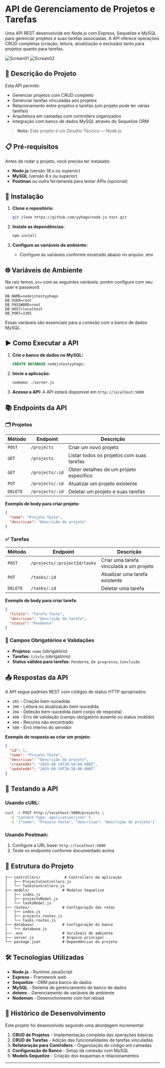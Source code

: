 # API de Gerenciamento de Projetos e Tarefas

Uma API REST desenvolvida em Node.js com Express, Sequelize e MySQL para gerenciar projetos e suas tarefas associadas. A API oferece operações CRUD completas (criação, leitura, atualização e exclusão) tanto para projetos quanto para tarefas.

![Screan01](./assets/imagePostman.png)
![Screan02](./assets/imageMySQL.png)

## 🚀 Descrição do Projeto

Esta API permite:
- Gerenciar projetos com CRUD completo
- Gerenciar tarefas vinculadas aos projetos
- Relacionamento entre projetos e tarefas (um projeto pode ter várias tarefas)
- Arquitetura em camadas com controllers organizados
- Integração com banco de dados MySQL através do Sequelize ORM

> **Nota:** Este projeto é um Desafio Técnico — Node.js

## 📋 Pré-requisitos

Antes de rodar o projeto, você precisa ter instalado:

- **Node.js** (versão 18.x ou superior)
- **MySQL** (versão 8.x ou superior)
- **Postman** ou outra ferramenta para testar APIs (opcional)

## 🔧 Instalação

1. **Clone o repositório:**
   ```bash
   git clone https://github.com/yyhago/node-js-test.git
   ```

2. **Instale as dependências:**
   ```bash
   npm install
   ```

3. **Configure as variáveis de ambiente:**
   - Configure as variáveis conforme mostrado abaixo no arquivo .env

## 🌐 Variáveis de Ambiente

Na raiz temos`.env` com as seguintes variáveis, porém configure com seu user e password:

```env
DB_NAME=nodejstestyyhago
DB_USER=root
DB_PASSWORD=root
DB_HOST=localhost
DB_PORT=3305
```

Essas variáveis são essenciais para a conexão com o banco de dados MySQL.

## ▶️ Como Executar a API

1. **Crie o banco de dados no MySQL:**
   ```sql
   CREATE DATABASE nodejstestyyhago;
   ```

2. **Inicie a aplicação:**
   ```bash
   nodemon ./server.js
   ```

3. **Acesse a API:**
   A API estará disponível em `http://localhost:5000`

## 📚 Endpoints da API

### 🗂️ **Projetos**

| Método | Endpoint | Descrição |
|--------|----------|-----------|
| `POST` | `/projects` | Criar um novo projeto |
| `GET` | `/projects` | Listar todos os projetos com suas tarefas |
| `GET` | `/projects/:id` | Obter detalhes de um projeto específico |
| `PUT` | `/projects/:id` | Atualizar um projeto existente |
| `DELETE` | `/projects/:id` | Deletar um projeto e suas tarefas |

**Exemplo de body para criar projeto:**
```json
{
  "nome": "Projeto Teste",
  "descricao": "Descrição do projeto"
}
```

### ✅ **Tarefas**

| Método | Endpoint | Descrição |
|--------|----------|-----------|
| `POST` | `/projects/:projectId/tasks` | Criar uma tarefa vinculada a um projeto |
| `PUT` | `/tasks/:id` | Atualizar uma tarefa existente |
| `DELETE` | `/tasks/:id` | Deletar uma tarefa |

**Exemplo de body para criar tarefa:**
```json
{
  "titulo": "Tarefa Teste",
  "descricao": "Descrição da tarefa",
  "status": "Pendente"
}
```

### 📝 **Campos Obrigatórios e Validações**

- **Projetos:** `nome` (obrigatório)
- **Tarefas:** `titulo` (obrigatório)
- **Status válidos para tarefas:** `Pendente`, `Em progresso`, `Concluida`

## 📤 Respostas da API

A API segue padrões REST com códigos de status HTTP apropriados:

- `201` - Criação bem-sucedida
- `200` - Leitura ou atualização bem-sucedida
- `204` - Deleção bem-sucedida (sem corpo de resposta)
- `400` - Erro de validação (campo obrigatório ausente ou status inválido)
- `404` - Recurso não encontrado
- `500` - Erro interno do servidor

**Exemplo de resposta ao criar um projeto:**
```json
{
  "id": 1,
  "nome": "Projeto Teste",
  "descricao": "Descrição do projeto",
  "createdAt": "2025-08-19T20:58:00.000Z",
  "updatedAt": "2025-08-19T20:58:00.000Z"
}
```

## 🧪 Testando a API

### Usando cURL:
```bash
curl -X POST http://localhost:5000/projects \
  -H "Content-Type: application/json" \
  -d '{"nome": "Projeto Teste", "descricao": "Descrição do projeto"}'
```

### Usando Postman:
1. Configure a URL base: `http://localhost:5000`
2. Teste os endpoints conforme documentado acima

## 📁 Estrutura do Projeto

```
├── controllers/           # Controllers da aplicação
│   ├── ProjectsControllers.js
│   └── TasksControllers.js
├── models/               # Modelos Sequelize
│   ├── index.js
│   ├── projectsModel.js
│   └── tasksModel.js
├── routes/               # Configuração das rotas
│   ├── index.js
│   ├── projects.routes.js
│   └── tasks.routes.js
├── database/             # Configuração do banco
│   └── database.js
├── .env                  # Variáveis de ambiente
├── server.js             # Arquivo principal
└── package.json          # Dependências do projeto
```

## 🛠️ Tecnologias Utilizadas

- **Node.js** - Runtime JavaScript
- **Express** - Framework web
- **Sequelize** - ORM para banco de dados
- **MySQL** - Sistema de gerenciamento de banco de dados
- **dotenv** - Gerenciamento de variáveis de ambiente
- **Nodemon** - Desenvolvimento com hot reload

## 🔄 Histórico de Desenvolvimento

Este projeto foi desenvolvido seguindo uma abordagem incremental:

1. **CRUD de Projetos** - Implementação completa das operações básicas
2. **CRUD de Tarefas** - Adição das funcionalidades de tarefas vinculadas
3. **Refatoração para Controllers** - Organização do código em camadas
4. **Configuração do Banco** - Setup da conexão com MySQL
5. **Models Sequelize** - Criação dos esquemas e relacionamentos

---

